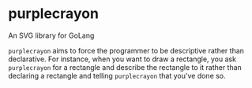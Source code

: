 # purplecrayon
An SVG library for GoLang

`purplecrayon` aims to force the programmer to be descriptive rather than declarative.
For instance, when you want to draw a rectangle, you ask `purplecrayon` for a rectangle and
describe the rectangle to it rather than declaring a rectangle and telling `purplecrayon` that you've
done so.

